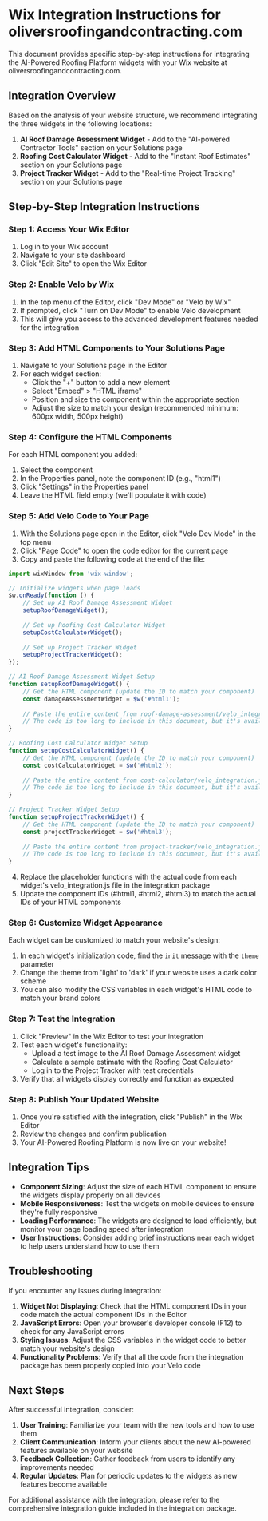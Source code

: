 # Wix Integration Instructions for oliversroofingandcontracting.com

This document provides specific step-by-step instructions for integrating the AI-Powered Roofing Platform widgets with your Wix website at oliversroofingandcontracting.com.

## Integration Overview

Based on the analysis of your website structure, we recommend integrating the three widgets in the following locations:

1. **AI Roof Damage Assessment Widget** - Add to the "AI-powered Contractor Tools" section on your Solutions page
2. **Roofing Cost Calculator Widget** - Add to the "Instant Roof Estimates" section on your Solutions page
3. **Project Tracker Widget** - Add to the "Real-time Project Tracking" section on your Solutions page

## Step-by-Step Integration Instructions

### Step 1: Access Your Wix Editor

1. Log in to your Wix account
2. Navigate to your site dashboard
3. Click "Edit Site" to open the Wix Editor

### Step 2: Enable Velo by Wix

1. In the top menu of the Editor, click "Dev Mode" or "Velo by Wix"
2. If prompted, click "Turn on Dev Mode" to enable Velo development
3. This will give you access to the advanced development features needed for the integration

### Step 3: Add HTML Components to Your Solutions Page

1. Navigate to your Solutions page in the Editor
2. For each widget section:
   - Click the "+" button to add a new element
   - Select "Embed" > "HTML iframe"
   - Position and size the component within the appropriate section
   - Adjust the size to match your design (recommended minimum: 600px width, 500px height)

### Step 4: Configure the HTML Components

For each HTML component you added:

1. Select the component
2. In the Properties panel, note the component ID (e.g., "html1")
3. Click "Settings" in the Properties panel
4. Leave the HTML field empty (we'll populate it with code)

### Step 5: Add Velo Code to Your Page

1. With the Solutions page open in the Editor, click "Velo Dev Mode" in the top menu
2. Click "Page Code" to open the code editor for the current page
3. Copy and paste the following code at the end of the file:

```javascript
import wixWindow from 'wix-window';

// Initialize widgets when page loads
$w.onReady(function () {
    // Set up AI Roof Damage Assessment Widget
    setupRoofDamageWidget();
    
    // Set up Roofing Cost Calculator Widget
    setupCostCalculatorWidget();
    
    // Set up Project Tracker Widget
    setupProjectTrackerWidget();
});

// AI Roof Damage Assessment Widget Setup
function setupRoofDamageWidget() {
    // Get the HTML component (update the ID to match your component)
    const damageAssessmentWidget = $w('#html1');
    
    // Paste the entire content from roof-damage-assessment/velo_integration.js here
    // The code is too long to include in this document, but it's available in the integration package
}

// Roofing Cost Calculator Widget Setup
function setupCostCalculatorWidget() {
    // Get the HTML component (update the ID to match your component)
    const costCalculatorWidget = $w('#html2');
    
    // Paste the entire content from cost-calculator/velo_integration.js here
    // The code is too long to include in this document, but it's available in the integration package
}

// Project Tracker Widget Setup
function setupProjectTrackerWidget() {
    // Get the HTML component (update the ID to match your component)
    const projectTrackerWidget = $w('#html3');
    
    // Paste the entire content from project-tracker/velo_integration.js here
    // The code is too long to include in this document, but it's available in the integration package
}
```

4. Replace the placeholder functions with the actual code from each widget's velo_integration.js file in the integration package
5. Update the component IDs (#html1, #html2, #html3) to match the actual IDs of your HTML components

### Step 6: Customize Widget Appearance

Each widget can be customized to match your website's design:

1. In each widget's initialization code, find the `init` message with the `theme` parameter
2. Change the theme from 'light' to 'dark' if your website uses a dark color scheme
3. You can also modify the CSS variables in each widget's HTML code to match your brand colors

### Step 7: Test the Integration

1. Click "Preview" in the Wix Editor to test your integration
2. Test each widget's functionality:
   - Upload a test image to the AI Roof Damage Assessment widget
   - Calculate a sample estimate with the Roofing Cost Calculator
   - Log in to the Project Tracker with test credentials
3. Verify that all widgets display correctly and function as expected

### Step 8: Publish Your Updated Website

1. Once you're satisfied with the integration, click "Publish" in the Wix Editor
2. Review the changes and confirm publication
3. Your AI-Powered Roofing Platform is now live on your website!

## Integration Tips

- **Component Sizing**: Adjust the size of each HTML component to ensure the widgets display properly on all devices
- **Mobile Responsiveness**: Test the widgets on mobile devices to ensure they're fully responsive
- **Loading Performance**: The widgets are designed to load efficiently, but monitor your page loading speed after integration
- **User Instructions**: Consider adding brief instructions near each widget to help users understand how to use them

## Troubleshooting

If you encounter any issues during integration:

1. **Widget Not Displaying**: Check that the HTML component IDs in your code match the actual component IDs in the Editor
2. **JavaScript Errors**: Open your browser's developer console (F12) to check for any JavaScript errors
3. **Styling Issues**: Adjust the CSS variables in the widget code to better match your website's design
4. **Functionality Problems**: Verify that all the code from the integration package has been properly copied into your Velo code

## Next Steps

After successful integration, consider:

1. **User Training**: Familiarize your team with the new tools and how to use them
2. **Client Communication**: Inform your clients about the new AI-powered features available on your website
3. **Feedback Collection**: Gather feedback from users to identify any improvements needed
4. **Regular Updates**: Plan for periodic updates to the widgets as new features become available

For additional assistance with the integration, please refer to the comprehensive integration guide included in the integration package.
